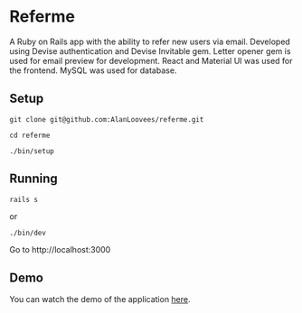 # Referme

A Ruby on Rails app with the ability to refer new users via email. Developed
using Devise authentication and Devise Invitable gem. Letter opener gem is used
for email preview for development. React and Material UI was used for the
frontend. MySQL was used for database.

## Setup

```
git clone git@github.com:AlanLoovees/referme.git

cd referme

./bin/setup
```

## Running

```
rails s
```

or

```
./bin/dev
```

Go to http://localhost:3000

## Demo

You can watch the demo of the application
[here](https://www.loom.com/share/31c803835b854a4db1fc64b62cadb2e9).
